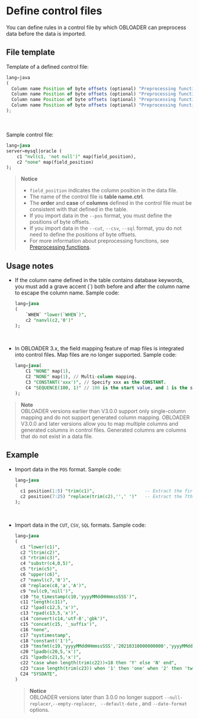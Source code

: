 Define control files 
=========================================

You can define rules in a control file by which OBLOADER can preprocess data before the data is imported. 

File template 
----------------------------------

Template of a defined control file:

```javascript
lang=java 
(
  Column name Position of byte offsets (optional) "Preprocessing function" (optional) Mapping definition (optional),
  Column name Position of byte offsets (optional) "Preprocessing function" (optional) Mapping definition (optional),
  Column name Position of byte offsets (optional) "Preprocessing function" (optional) Mapping definition (optional),
  Column name Position of byte offsets (optional) "Preprocessing function" (optional) Mapping definition (optional)
);
```
<br><br>
Sample control file:

```sql
lang=java
server=mysql|oracle (     
    c1 "nvl(c1, 'not null')" map(field_position),     
    c2 "none" map(field_position)
);
```

> **Notice**  
> - `field_position` indicates the column position in the data file.
> - The name of the control file is **table name.ctrl**.
> - The **order** and **case** of **columns** defined in the control file must be consistent with that defined in the table.
> - If you import data in the `--pos` format, you must define the positions of byte offsets.
> - If you import data in the `--cut`, `--csv`, `--sql` format, you do not need to define the positions of byte offsets.
> - For more information about preprocessing functions, see [Preprocessing functions](../4.obloader-data-processing/2.obloader-preprocessing-functions.md).

Usage notes 
--------------------------------

* If the column name defined in the table contains database keywords, you must add a grave accent (`) both before and after the column name to escape the column name. Sample code:

  ```sql
  lang=java
  (
      `WHEN` "lower(`WHEN`)",
      c2 "nanvl(c2,'0')"
  );
  ```
<br>

* In OBLOADER 3.x, the field mapping feature of map files is integrated into control files. Map files are no longer supported. Sample code:

  ```sql
  lang=java(
      C1 "NONE" map(1),
      C2 "NONE" map(1), // Multi-column mapping.
      C3 "CONSTANT('xxx')", // Specify xxx as the CONSTANT.
      C4 "SEQUENCE(100, 1)" // 100 is the start value, and 1 is the step size.
  );
  ```

  
> **Note**  
> OBLOADER versions earlier than V3.0.0 support only single-column mapping and do not support generated column mapping. OBLOADER V3.0.0 and later versions allow you to map multiple columns and generated columns in control files. Generated columns are columns that do not exist in a data file. 
  



Example 
----------------------------

* Import data in the `POS` format. Sample code:

  ```sql
  lang=java
  (
    c1 position(1:5) "trim(c1)",                   -- Extract the first to fifth bytes of characters from values in Column c1 and truncate the leading and trailing spaces of the result.
    c2 position(7:25) "replace(trim(c2),'',' ')"   -- Extract the 7th to 25th bytes of characters from values in Column c2, truncate the leading and trailing spaces of the result, and replace empty characters with spaces.
  );
  ```
<br>

* Import data in the `CUT`, `CSV`, `SQL` formats. Sample code:

  ```sql
  lang=java
  (
    c1 "lower(c1)",                                                                           -- Convert letters of values in Column c1 to lowercase.
    c2 "ltrim(c2)",                                                                           -- Truncate leading spaces of values in Column c2.
    c3 "rtrim(c3)",                                                                           -- Truncate trailing spaces of values in Column c3.
    c4 "substr(c4,0,5)",                                                                      -- Extract a substring of five characters from values in Column c4. The extraction starts from the first byte of each value.
    c5 "trim(c5)",                                                                            -- Truncate leading and trailing spaces of values in Column c5.
    c6 "upper(c6)",                                                                           -- Convert letters of values in Column c6 to uppercase.
    c7 "nanvl(c7,'0')",                                                                       -- Verify values in Column c7 and return 0 for non-numeric values.
    c8 "replace(c8,'a','A')",                                                                 -- Replace Letter 'a' of values in Column c8 with Letter 'A'.
    c9 "nvl(c9,'nill')",                                                                      -- Verify whether values in Column c9 are null and return nill for null values.
    c10 "to_timestamp(c10,'yyyyMMddHHmmssSSS')",                                              -- Convert values in Column c10 to the yyyy-MM-dd HH:mm:ss.SSS format. Return null if formatting fails.
    c11 "length(c11)",                                                                        -- Calculate the length of values in Column c11.
    c12 "lpad(c12,5,'x')",                                                                    -- Append a string of five 'x' to the left of values in Column c12.
    c13 "rpad(c13,5,'x')",                                                                    -- Append a string of five 'x' to the right of values in Column c13.
    c14 "convert(c14,'utf-8','gbk')",                                                         -- Convert the character set of values in Column c14 from GBK to UTF-8.
    c15 "concat(c15, '_suffix')",                                                             -- Concatenate values in Column c15 with a specific constant.
    c16 "none",                                                                               -- Do not process values in Column c16.
    c17 "systimestamp",                                                                       -- Do not process values in Column c17.
    c18 "constant('1')",                                                                      -- Do not process values in Column c18. Return a constant 1.
    c19 "tmsfmt(c19,'yyyyMMddHHmmssSSS','20210310000000000','yyyyMMddHHmmssSSS')",            -- Verify the dates of values in Column c19. If the verification fails, return the default value.
    c20 "lpadb(c20,5,'x')",                                                                   -- Append five single-byte 'x' to the left of values in Column c20.
    c21 "lpadb(c21,5,'x')",                                                                   -- Append five single-byte 'x' to the left of values in Column c21.
    c22 "case when length(trim(c22))<18 then 'Y' else 'N' end",                               -- Verify whether values in Column c22 match the specified condition. If yes, return 'Y'.
    c23 "case length(trim(c23)) when '1' then 'one' when '2' then 'two' else 'unknown' end",  -- Verify whether values in Column c23 are equal to the specified value. If yes, return the corresponding value.
    C24 "SYSDATE",                                                                            -- Set values in Column C24 to the current date.
  )
  ```

  

  



  > **Notice**  
  > OBLOADER versions later than 3.0.0 no longer support `--null-replacer`,`--empty-replacer`, ` --default-date` , and `--date-format` options.


